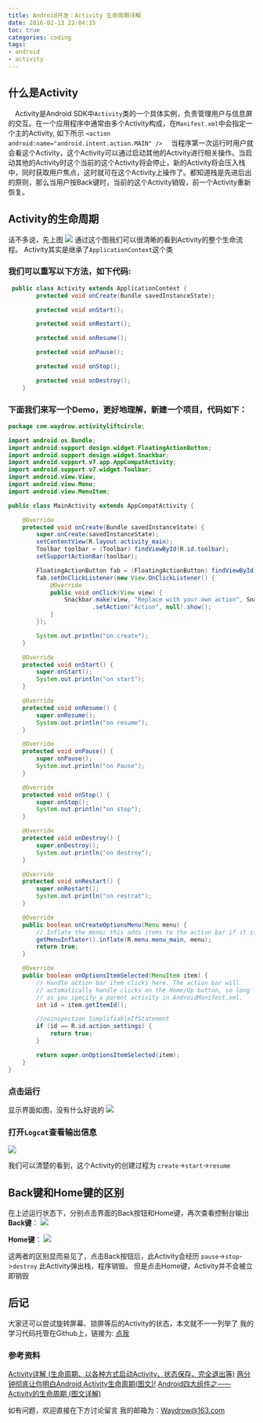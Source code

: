 ```yaml
---
title: Android开发：Activity 生命周期详解
date: 2016-02-13 22:04:15
toc: true
categories: coding
tags:
- android
- activity
---
```



## 什么是Activity
&emsp;Activity是Android SDK中`Activity`类的一个具体实例，负责管理用户与信息屏的交互。在一个应用程序中通常由多个Activity构成，在`Manifest.xml`中会指定一个主的Activity, 如下所示
`<action android:name="android.intent.action.MAIN" />`
&emsp;当程序第一次运行时用户就会看这个Activity，这个Activity可以通过启动其他的Activity进行相关操作。当启动其他的Activity时这个当前的这个Activity将会停止，新的Activity将会压入栈中，同时获取用户焦点，这时就可在这个Activity上操作了。都知道栈是先进后出的原则，那么当用户按Back键时，当前的这个Activity销毁，前一个Activity重新恢复。
<!-- more -->
## Activity的生命周期
话不多说，先上图
![](https://raw.githubusercontent.com/Waydrow/PicGo/master/img/activity-life.gif)
通过这个图我们可以很清晰的看到Activity的整个生命流程。
Activity其实是继承了`ApplicationContext`这个类
### 我们可以重写以下方法，如下代码:

``` java
 public class Activity extends ApplicationContext {
        protected void onCreate(Bundle savedInstanceState);

        protected void onStart();

        protected void onRestart();

        protected void onResume();

        protected void onPause();

        protected void onStop();

        protected void onDestroy();
    }
```

### 下面我们来写一个Demo，更好地理解，新建一个项目，代码如下：

``` java
package com.waydrow.activityliftcircle;

import android.os.Bundle;
import android.support.design.widget.FloatingActionButton;
import android.support.design.widget.Snackbar;
import android.support.v7.app.AppCompatActivity;
import android.support.v7.widget.Toolbar;
import android.view.View;
import android.view.Menu;
import android.view.MenuItem;

public class MainActivity extends AppCompatActivity {

    @Override
    protected void onCreate(Bundle savedInstanceState) {
        super.onCreate(savedInstanceState);
        setContentView(R.layout.activity_main);
        Toolbar toolbar = (Toolbar) findViewById(R.id.toolbar);
        setSupportActionBar(toolbar);

        FloatingActionButton fab = (FloatingActionButton) findViewById(R.id.fab);
        fab.setOnClickListener(new View.OnClickListener() {
            @Override
            public void onClick(View view) {
                Snackbar.make(view, "Replace with your own action", Snackbar.LENGTH_LONG)
                        .setAction("Action", null).show();
            }
        });

        System.out.println("on create");
    }

    @Override
    protected void onStart() {
        super.onStart();
        System.out.println("on start");
    }

    @Override
    protected void onResume() {
        super.onResume();
        System.out.println("on resume");
    }

    @Override
    protected void onPause() {
        super.onPause();
        System.out.println("on Pause");
    }

    @Override
    protected void onStop() {
        super.onStop();
        System.out.println("on stop");
    }

    @Override
    protected void onDestroy() {
        super.onDestroy();
        System.out.println("on destroy");
    }

    @Override
    protected void onRestart() {
        super.onRestart();
        System.out.println("on restrat");
    }

    @Override
    public boolean onCreateOptionsMenu(Menu menu) {
        // Inflate the menu; this adds items to the action bar if it is present.
        getMenuInflater().inflate(R.menu.menu_main, menu);
        return true;
    }

    @Override
    public boolean onOptionsItemSelected(MenuItem item) {
        // Handle action bar item clicks here. The action bar will
        // automatically handle clicks on the Home/Up button, so long
        // as you specify a parent activity in AndroidManifest.xml.
        int id = item.getItemId();

        //noinspection SimplifiableIfStatement
        if (id == R.id.action_settings) {
            return true;
        }

        return super.onOptionsItemSelected(item);
    }
}
```

### 点击运行
显示界面如图，没有什么好说的
![](https://raw.githubusercontent.com/Waydrow/PicGo/master/img/2016-02-13_202107.png)

### 打开`Logcat`查看输出信息
![](https://raw.githubusercontent.com/Waydrow/PicGo/master/img/2016-02-13_202129.png)

我们可以清楚的看到，这个Activity的创建过程为
`create`->`start`->`resume`

## Back键和Home键的区别
在上述运行状态下，分别点击界面的Back按钮和Home键，再次查看控制台输出
**Back键**：
![](https://raw.githubusercontent.com/Waydrow/PicGo/master/img/2016-02-13_202534.png)

**Home键**：
![](https://raw.githubusercontent.com/Waydrow/PicGo/master/img/2016-02-13_202805.png)

这两者的区别显而易见了，点击Back按钮后，此Activity会经历
`pause`->`stop`->`destroy`
此Activity弹出栈，程序销毁。
但是点击Home键，Activity并不会被立即销毁

## 后记
大家还可以尝试旋转屏幕、锁屏等后的Activity的状态，本文就不一一列举了
我的学习代码托管在Github上，链接为: [点我](https://github.com/Waydrow/Android-Learning/tree/master/ActivityLiftCircle)
### 参考资料
[Activity详解 (生命周期、以各种方式启动Activity、状态保存，完全退出等)](http://blog.csdn.net/tangcheng_ok/article/details/6755194)
[两分钟彻底让你明白Android Activity生命周期(图文)!](http://blog.csdn.net/android_tutor/article/details/5772285)
[Android四大组件之——Activity的生命周期 (图文详解)](http://www.cnblogs.com/JohnTsai/p/4052676.html)

如有问题，欢迎直接在下方讨论留言
我的邮箱为：<Waydrow@163.com>

